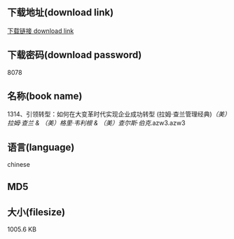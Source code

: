 ## 下载地址(download link)
[下载链接 download link](https://tutu365.netlify.app/?s=1314%E3%80%81%E5%BC%95%E9%A2%86%E8%BD%AC%E5%9E%8B%EF%BC%9A%E5%A6%82%E4%BD%95%E5%9C%A8%E5%A4%A7%E5%8F%98%E9%9D%A9%E6%97%B6%E4%BB%A3%E5%AE%9E%E7%8E%B0%E4%BC%81%E4%B8%9A%E6%88%90%E5%8A%9F%E8%BD%AC%E5%9E%8B+%28%E6%8B%89%E5%A7%86%C2%B7%E6%9F%A5%E5%85%B0%E7%AE%A1%E7%90%86%E7%BB%8F%E5%85%B8%29_%EF%BC%88%E7%BE%8E%EF%BC%89%E6%8B%89%E5%A7%86%C2%B7%E6%9F%A5%E5%85%B0+%26+%EF%BC%88%E7%BE%8E%EF%BC%89%E6%A0%BC%E9%87%8C%C2%B7%E9%9F%A6%E5%88%A9%E6%A0%B9+%26+%EF%BC%88%E7%BE%8E%EF%BC%89%E6%9F%A5%E5%B0%94%E6%96%AF%C2%B7%E4%BC%AF%E5%85%8B_.azw3)

## 下载密码(download password)
8078

## 名称(book name)
1314、引领转型：如何在大变革时代实现企业成功转型 (拉姆·查兰管理经典)_（美）拉姆·查兰 & （美）格里·韦利根 & （美）查尔斯·伯克_.azw3.azw3

## 语言(language)
chinese

## MD5


## 大小(filesize)
1005.6 KB
